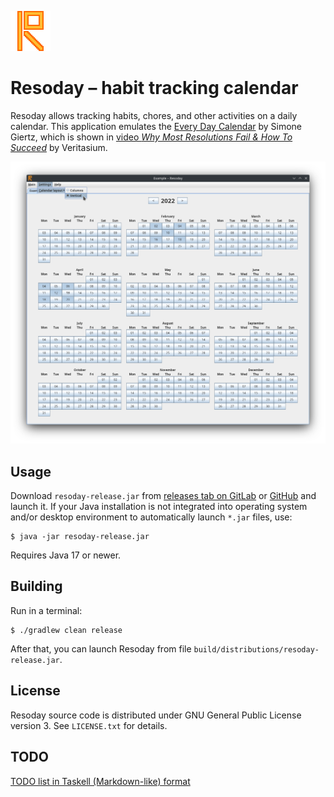 ![Resoday icon][icon]

Resoday – habit tracking calendar
=================================

Resoday allows tracking habits, chores, and other activities on a daily
calendar. This application emulates the [Every Day Calendar][Simone] by Simone
Giertz, which is shown in [video _Why Most Resolutions Fail &amp; How To
Succeed_][Veritasium] by Veritasium.

![Resoday screenshot](screenshot.png)

Usage
-----

Download `resoday-release.jar` from [releases tab on GitLab][GitLabReleases] or
[GitHub][GitHubReleases] and launch it. If your Java installation is not
integrated into operating system and/or desktop environment to automatically
launch `*.jar` files, use:

    $ java -jar resoday-release.jar

Requires Java 17 or newer.

Building
--------

Run in a terminal:

    $ ./gradlew clean release

After that, you can launch Resoday from file `build/distributions/resoday-release.jar`.

License
-------

Resoday source code is distributed under GNU General Public License version 3.
See `LICENSE.txt` for details.

TODO
----
[TODO list in Taskell (Markdown-like) format][TODO]

[icon]: src/main/resources/dev/andrybak/resoday/gui/resoday-icon-64px.png
[Simone]: http://www.simonegiertz.com/every-day-calendar
[Veritasium]: https://www.youtube.com/watch?v=Pm9CQn07OjU&t=4m26s
[TODO]: https://github.com/rybak/resoday/blob/todo/TODO.md
[GitLabReleases]: https://gitlab.com/andrybak/resoday/-/releases
[GitHubReleases]: https://github.com/rybak/resoday/releases
